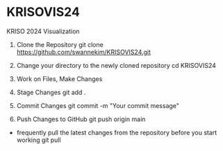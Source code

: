 # KRISOVIS24
KRISO 2024 Visualization

1. Clone the Repository
git clone https://github.com/swannekim/KRISOVIS24.git

2. Change your directory to the newly cloned repository
cd KRISOVIS24

3. Work on Files, Make Changes

4. Stage Changes
git add .

5. Commit Changes
git commit -m "Your commit message"

6. Push Changes to GitHub
git push origin main

* frequently pull the latest changes from the repository before you start working
git pull